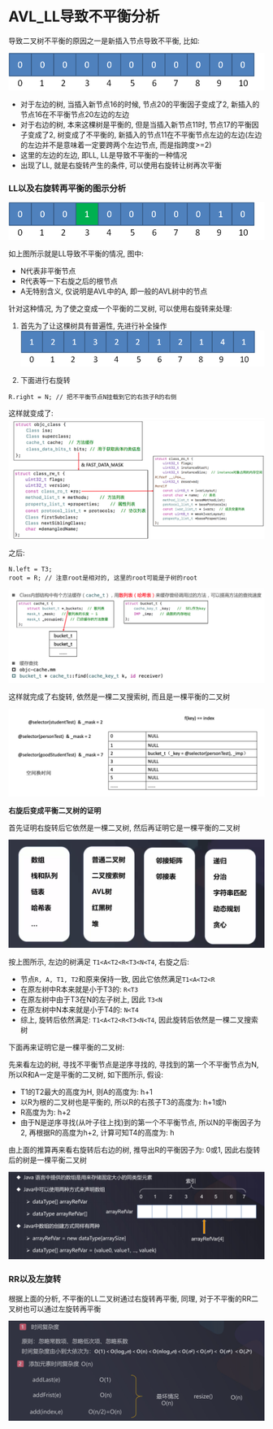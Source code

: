 # AVL_LL导致不平衡分析

导致二叉树不平衡的原因之一是新插入节点导致不平衡, 比如:

![](./images/19.png)

- 对于左边的树, 当插入新节点16的时候, 节点20的平衡因子变成了2, 新插入的节点16在不平衡节点20左边的左边
- 对于右边的树, 本来这棵树是平衡的, 但是当插入新节点11时, 节点17的平衡因子变成了2, 树变成了不平衡的, 新插入的节点11在不平衡节点左边的左边(左边的左边并不是意味着一定要跨两个左边节点, 而是指跨度>=2)
- 这里的左边的左边, 即LL, LL是导致不平衡的一种情况
- 出现了LL, 就是右旋转产生的条件, 可以使用右旋转让树再次平衡

### LL以及右旋转再平衡的图示分析

![](./images/20.png)

如上图所示就是LL导致不平衡的情况, 图中:
- N代表非平衡节点
- R代表等一下右旋之后的根节点
- A无特别含义, 仅说明是AVL中的A, 即一般的AVL树中的节点

针对这种情况, 为了使之变成一个平衡的二叉树, 可以使用右旋转来处理:  

1. 首先为了让这棵树具有普遍性, 先进行补全操作
![](./images/21.png) 

2. 下面进行右旋转   
```
R.right = N; // 把不平衡节点N挂载到它的右孩子R的右侧
```
这样就变成了:  
![](./images/22.png)   

之后: 
```
N.left = T3;
root = R; // 注意root是相对的, 这里的root可能是子树的root
``` 

![](./images/23.png)  

这样就完成了右旋转, 依然是一棵二叉搜索树, 而且是一棵平衡的二叉树

![](./images/24.png)  

**右旋后变成平衡二叉树的证明**  

首先证明右旋转后它依然是一棵二叉树, 然后再证明它是一棵平衡的二叉树

![](./images/25.png)  

按上图所示, 左边的树满足 `T1<A<T2<R<T3<N<T4`, 右旋之后:  
- 节点`R, A, T1, T2`和原来保持一致, 因此它依然满足`T1<A<T2<R`
- 在原左树中R本来就是小于T3的: `R<T3`
- 在原左树中由于T3在N的左子树上, 因此 `T3<N`
- 在原左树中N本来就是小于T4的: `N<T4`
- 综上, 旋转后依然满足: `T1<A<T2<R<T3<N<T4`, 因此旋转后依然是一棵二叉搜索树  

下面再来证明它是一棵平衡的二叉树:  

先来看左边的树, 寻找不平衡节点是逆序寻找的, 寻找到的第一个不平衡节点为N, 所以R和A一定是平衡的二叉树, 如下图所示, 假设:  
- T1的T2最大的高度为H, 则A的高度为: h+1
- 以R为根的二叉树也是平衡的, 所以R的右孩子T3的高度为: h+1或h
- R高度为为: h+2
- 由于N是逆序寻找(从叶子往上找)到的第一个不平衡节点, 所以N的平衡因子为2, 再根据R的高度为h+2, 计算可知T4的高度为: h

由上面的推算再来看右旋转后右边的树, 推导出R的平衡因子为: 0或1, 因此右旋转后的树是一棵平衡二叉树

![](./images/26.png)  

### RR以及左旋转

根据上面的分析, 不平衡的LL二叉树通过右旋转再平衡, 同理, 对于不平衡的RR二叉树也可以通过左旋转再平衡

![](./images/27.png)  